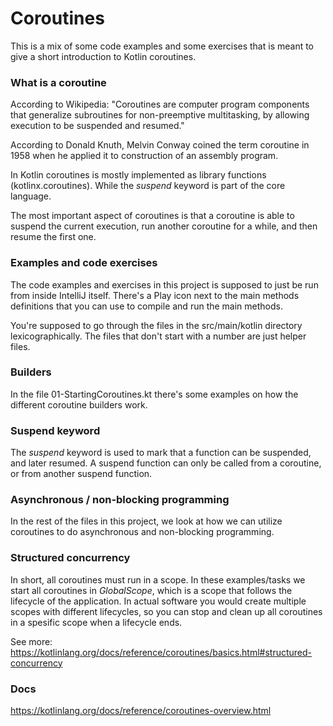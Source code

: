 # Coroutines

This is a mix of some code examples and some exercises that is meant to give a
short introduction to Kotlin coroutines.

### What is a coroutine

According to Wikipedia: "Coroutines are computer program components that 
generalize subroutines for non-preemptive multitasking, by allowing execution 
to be suspended and resumed."

According to Donald Knuth, Melvin Conway coined the term coroutine in 1958 when he applied 
it to construction of an assembly program.

In Kotlin coroutines is mostly implemented as library functions (kotlinx.coroutines).
While the *suspend* keyword is part of the core language.

The most important aspect of coroutines is that a coroutine is able to suspend the current
execution, run another coroutine for a while, and then resume the first one.

### Examples and code exercises
The code examples and exercises in this project is supposed to just be run from
inside IntelliJ itself. There's a Play icon next to the main methods definitions
that you can use to compile and run the main methods.

You're supposed to go through the files in the src/main/kotlin directory lexicographically.
The files that don't start with a number are just helper files.

### Builders

In the file 01-StartingCoroutines.kt there's some examples on how the
different coroutine builders work.

### Suspend keyword
The *suspend* keyword is used to mark that a function can be suspended, and
later resumed. A suspend function can only be called from a coroutine, or
from another suspend function.

### Asynchronous / non-blocking programming

In the rest of the files in this project, we look at how we can utilize coroutines
to do asynchronous and non-blocking programming.

### Structured concurrency

In short, all coroutines must run in a scope. In these examples/tasks we start all coroutines
in *GlobalScope*, which is a scope that follows the lifecycle of the application.
In actual software you would create multiple scopes with different lifecycles, so
you can stop and clean up all coroutines in a spesific scope when a lifecycle ends.

See more: https://kotlinlang.org/docs/reference/coroutines/basics.html#structured-concurrency  

### Docs

https://kotlinlang.org/docs/reference/coroutines-overview.html